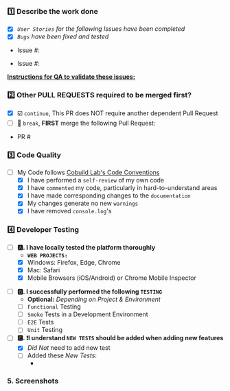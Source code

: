 ### 1️⃣ Describe the work done
- [x] *`User Stories` for the following Issues have been completed*  
- [x] *`Bugs` have been fixed and tested*  
<!-- 
👉👉 Issue #ISSUE_NUMBER:
    👉 DETAILED_DESCRIPTION
     ⏫ EXAMPLE ⏫ -->
 <!-- ❓Issue is on a SEPARATE REPOSITORY❓
     - Then copy and past the 🌐 COMPLETE URL of that Issue -->
- Issue #:
> <!--DETAILED_DESCRIPTION_OF_WORK_DONE_HERE:👉 --> 
- Issue #: 
> <!--DETAILED_DESCRIPTION_OF_WORK_DONE_HERE:👉 --> 


**<ins>Instructions for QA to validate these issues:</ins>**
  > <!-- Instructions for QA Here-->

### 2️⃣ Other PULL REQUESTS required to be merged first?
- [x] ☑️ `continue`, This PR does NOT require another dependent Pull Request
  <!-- 👆 Or 👇 -->
- [ ] 🛑 `break`, **FIRST** merge the following Pull Request:
 <!-- ❓Issue is on a SEPARATE REPOSITORY❓
       - Then copy and past the 🌐 COMPLETE URL of the Pull Request -->
  - PR #
    > <!-- PR Description Here -->

### 3️⃣ Code Quality
- [ ] My Code follows [Cobuild Lab's Code Conventions](https://www.devsup.io/)
   - [x] I have performed a `self-review` of my own code
   - [x] I have `commented` my code, particularly in hard-to-understand areas
   - [x] I have made corresponding changes to the `documentation`
   - [x] My changes generate no new `warnings`
   - [x] I have removed `console.log`'s 

### 4️⃣ Developer Testing
- [ ] **🅰. I have locally tested the platform thoroughly**
  - **`WEB PROJECTS:`**
  - [x] Windows: Firefox, Edge, Chrome
  - [x] Mac: Safari
  - [x] Mobile Browsers (iOS/Android) or Chrome Mobile Inspector
<!-- THIS IS NOT A MOBILE PROJECT
  - **`MOBILE PROJECTS:`**
  - [x] Tested in Emulators
  - [x] Tested in iOS Device
  - [x] Tested in Android Device
-->
- [ ] **🅱. I successfully performed the following `TESTING`**
   - **Optional:** *Depending on Project & Environment*
   - [ ] `Functional` Testing
   - [ ] `Smoke` Tests in a Development Environment
   - [ ] `E2E` Tests
   - [ ] `Unit` Testing
- [ ] **🅲. ❗️I understand `NEW TESTS` should be added when adding new features**
   - [x] *_Did Not_* need to add new test
      <!-- 👆 Or 👇 -->
   - [ ] Added these _*New Tests*_:
      - <!-- Test Type & Details Here -->

### 5. Screenshots
